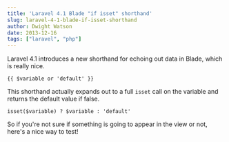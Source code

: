```yaml
---
title: 'Laravel 4.1 Blade "if isset" shorthand'
slug: laravel-4-1-blade-if-isset-shorthand
author: Dwight Watson
date: 2013-12-16
tags: ["laravel", "php"]
---
```


Laravel 4.1 introduces a new shorthand for echoing out data in Blade, which is really nice.

    {{ $variable or 'default' }}

This shorthand actually expands out to a full `isset` call on the variable and returns the default value if false.

    isset($variable) ? $variable : 'default'

So if you're not sure if something is going to appear in the view or not, here's a nice way to test!
